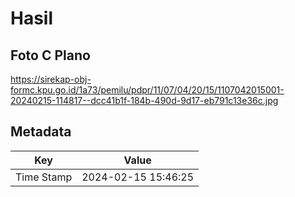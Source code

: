 # Hasil

## Foto C Plano

https://sirekap-obj-formc.kpu.go.id/1a73/pemilu/pdpr/11/07/04/20/15/1107042015001-20240215-114817--dcc41b1f-184b-490d-9d17-eb791c13e36c.jpg


## Metadata

| Key        | Value               |
| ---------- | ------------------- |
| Time Stamp | 2024-02-15 15:46:25 |



